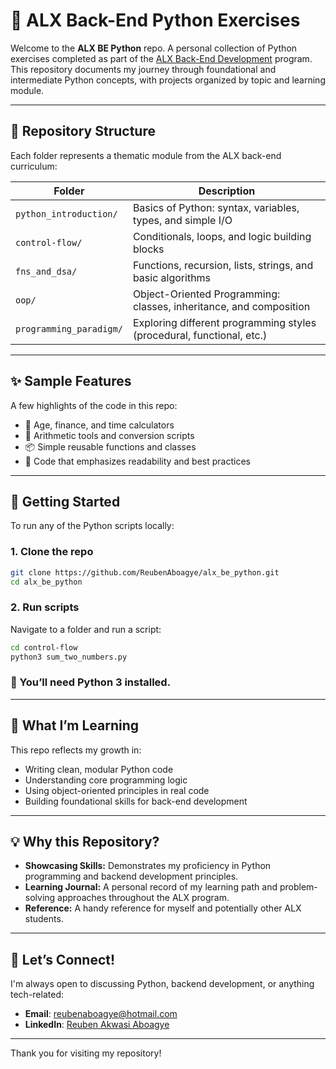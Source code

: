 # 🐍 ALX Back-End Python Exercises

Welcome to the **ALX BE Python** repo. A personal collection of Python exercises completed as part of the [ALX Back-End Development](https://ehub.alxafrica.com/program/BE) program. This repository documents my journey through foundational and intermediate Python concepts, with projects organized by topic and learning module.

---

## 📁 Repository Structure

Each folder represents a thematic module from the ALX back-end curriculum:

| Folder                  | Description                                                           |
| ----------------------- | --------------------------------------------------------------------- |
| `python_introduction/`  | Basics of Python: syntax, variables, types, and simple I/O            |
| `control-flow/`         | Conditionals, loops, and logic building blocks                        |
| `fns_and_dsa/`          | Functions, recursion, lists, strings, and basic algorithms            |
| `oop/`                  | Object-Oriented Programming: classes, inheritance, and composition    |
| `programming_paradigm/` | Exploring different programming styles (procedural, functional, etc.) |

---

## ✨ Sample Features

A few highlights of the code in this repo:

- 📐 Age, finance, and time calculators
- 🧮 Arithmetic tools and conversion scripts
- 📦 Simple reusable functions and classes
- 🧪 Code that emphasizes readability and best practices

---

## 🚀 Getting Started

To run any of the Python scripts locally:

### 1. Clone the repo

```bash
git clone https://github.com/ReubenAboagye/alx_be_python.git
cd alx_be_python
```

### 2. Run scripts

Navigate to a folder and run a script:

```bash
cd control-flow
python3 sum_two_numbers.py
```

### 📝 You’ll need Python 3 installed.

---

## 🧠 What I’m Learning

This repo reflects my growth in:

- Writing clean, modular Python code
- Understanding core programming logic
- Using object-oriented principles in real code
- Building foundational skills for back-end development

---

## 💡 Why this Repository?

- **Showcasing Skills:** Demonstrates my proficiency in Python programming and backend development principles.
- **Learning Journal:** A personal record of my learning path and problem-solving approaches throughout the ALX program.
- **Reference:** A handy reference for myself and potentially other ALX students.

---

## 📧 Let’s Connect!

I'm always open to discussing Python, backend development, or anything tech-related:

- **Email**: [reubenaboagye@hotmail.com](mailto\:reubenaboagye@hotmail.com)
- **LinkedIn**: [Reuben Akwasi Aboagye](https://www.linkedin.com/in/reubenaboagye)

---

Thank you for visiting my repository!


